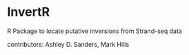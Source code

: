 # InvertR
R Package to locate putative inversions from Strand-seq data

contributors: Ashley D. Sanders, Mark Hills
